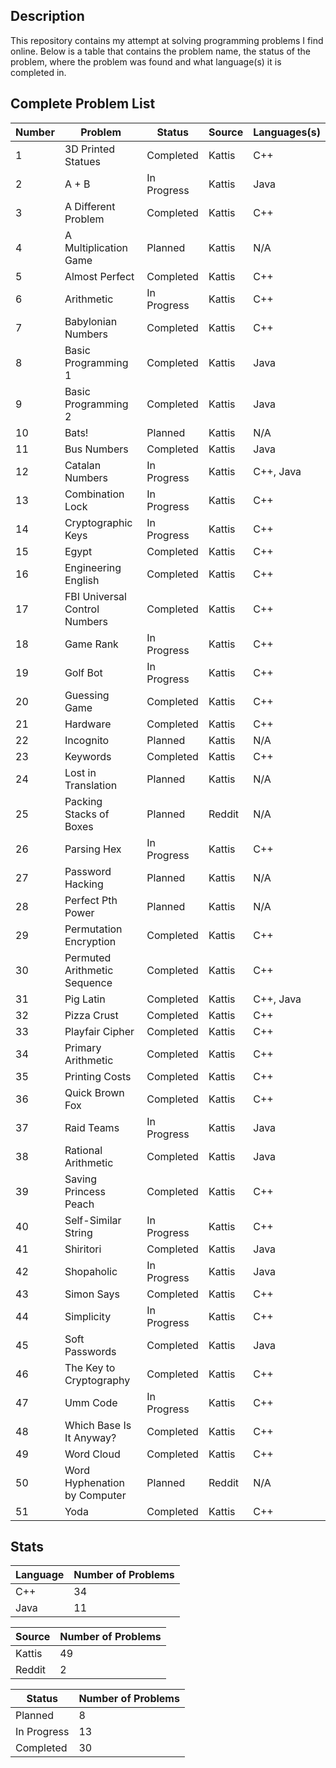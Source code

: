 ## Description
This repository contains my attempt at solving programming problems I find online. Below is a table that contains the problem name, the status of the problem, where the problem was found and what language(s) it is completed in.

## Complete Problem List
Number | Problem | Status | Source | Languages(s)
--- | ------------ | ------------ | ------------ | ------------
1 | 3D Printed Statues | Completed | Kattis | C++
2 | A + B | In Progress | Kattis | Java
3 | A Different Problem | Completed | Kattis | C++
4 | A Multiplication Game | Planned | Kattis | N/A
5 | Almost Perfect | Completed | Kattis | C++
6 | Arithmetic | In Progress | Kattis | C++
7 | Babylonian Numbers | Completed | Kattis | C++
8 | Basic Programming 1 | Completed | Kattis | Java
9 | Basic Programming 2 | Completed | Kattis | Java
10 | Bats! | Planned | Kattis | N/A
11 | Bus Numbers | Completed | Kattis | Java
12 | Catalan Numbers | In Progress | Kattis | C++, Java
13 | Combination Lock | In Progress | Kattis | C++
14 | Cryptographic Keys | In Progress | Kattis | C++
15 | Egypt | Completed | Kattis | C++
16 | Engineering English | Completed | Kattis | C++
17 | FBI Universal Control Numbers | Completed | Kattis | C++
18 | Game Rank | In Progress | Kattis | C++
19 | Golf Bot | In Progress | Kattis | C++
20 | Guessing Game | Completed | Kattis | C++
21 | Hardware | Completed | Kattis | C++
22 | Incognito | Planned | Kattis | N/A
23 | Keywords | Completed | Kattis | C++
24 | Lost in Translation | Planned | Kattis | N/A
25 | Packing Stacks of Boxes | Planned | Reddit | N/A
26 | Parsing Hex | In Progress | Kattis | C++
27 | Password Hacking | Planned | Kattis | N/A
28 | Perfect Pth Power | Planned | Kattis | N/A
29 | Permutation Encryption | Completed | Kattis | C++
30 | Permuted Arithmetic Sequence | Completed | Kattis | C++
31 | Pig Latin | Completed | Kattis | C++, Java
32 | Pizza Crust | Completed | Kattis | C++
33 | Playfair Cipher | Completed | Kattis | C++
34 | Primary Arithmetic | Completed | Kattis | C++
35 | Printing Costs | Completed | Kattis | C++
36 | Quick Brown Fox | Completed | Kattis | C++
37 | Raid Teams | In Progress | Kattis | Java
38 | Rational Arithmetic | Completed | Kattis | Java
39 | Saving Princess Peach | Completed | Kattis | C++
40 | Self-Similar String | In Progress | Kattis | C++
41 | Shiritori | Completed | Kattis | Java
42 | Shopaholic | In Progress | Kattis | Java
43 | Simon Says | Completed | Kattis | C++
44 | Simplicity | In Progress | Kattis | C++
45 | Soft Passwords | Completed | Kattis | Java
46 | The Key to Cryptography | Completed | Kattis | C++
47 | Umm Code | In Progress | Kattis | C++
48 | Which Base Is It Anyway? | Completed | Kattis | C++
49 | Word Cloud | Completed | Kattis | C++
50 | Word Hyphenation by Computer | Planned | Reddit | N/A
51 | Yoda | Completed | Kattis | C++

## Stats
Language | Number of Problems
--- | ---
C++ | 34
Java | 11

Source | Number of Problems
--- | ---
Kattis | 49
Reddit | 2

Status | Number of Problems
--- | ---
Planned | 8
In Progress | 13
Completed | 30
